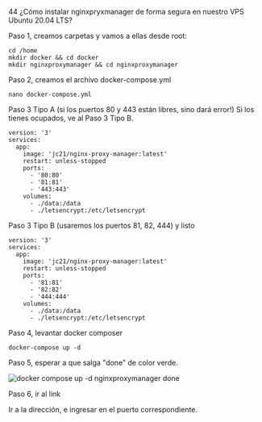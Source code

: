 44 ¿Cómo instalar nginxpryxmanager de forma segura en nuestro VPS Ubuntu 20.04 LTS?

Paso 1, creamos carpetas y vamos a ellas desde root:

    cd /home
    mkdir docker && cd docker
    mkdir nginxproxymanager && cd nginxproxymanager

Paso 2, creamos el archivo docker-compose.yml

    nano docker-compose.yml
    
Paso 3 Tipo A (si los puertos 80 y 443 están libres, sino dará error!) Si los tienes ocupados, ve al Paso 3 Tipo B.

    version: '3'
    services:
      app:
        image: 'jc21/nginx-proxy-manager:latest'
        restart: unless-stopped
        ports:
          - '80:80'
          - '81:81'
          - '443:443'
        volumes:
          - ./data:/data
          - ./letsencrypt:/etc/letsencrypt

Paso 3 Tipo B (usaremos los puertos 81, 82, 444) y listo

    version: '3'
    services:
      app:
        image: 'jc21/nginx-proxy-manager:latest'
        restart: unless-stopped
        ports:
          - '81:81'
          - '82:82'
          - '444:444'
        volumes:
          - ./data:/data
          - ./letsencrypt:/etc/letsencrypt

Paso 4, levantar docker composer

    docker-compose up -d

Paso 5, esperar a que salga "done" de color verde.

![docker compose up -d nginxproxymanager done](https://user-images.githubusercontent.com/5947268/192280472-199b1ae5-7339-42a3-a809-d119b46dc8fd.png)

Paso 6, ir al link

Ir a la dirección, e ingresar en el puerto correspondiente.

